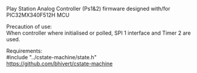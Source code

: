 Play Station Analog Controller (Ps1&2) firmware designed with/for PIC32MX340F512H MCU  
  
Precaution of use:  
When controller where initialised or polled, SPI 1 interface and Timer 2 are used.  
  
Requirements:  
\#include "../cstate-machine/state.h"  
<https://github.com/bhivert/cstate-machine>
